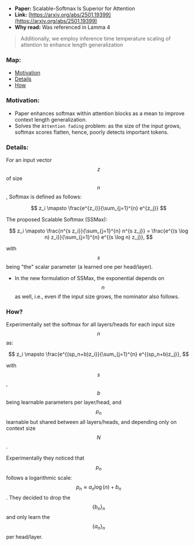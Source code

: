 - **Paper:** Scalable-Softmax Is Superior for Attention
- **Link:** [https://arxiv.org/abs/2501.19399](https://arxiv.org/abs/2501.19399)
- **Why read:** Was referenced in Lamma 4
> Additionally, we employ inference time temperature scaling of attention to enhance length generalization

### Map:

* [Motivation](#motivation)
* [Details](#details)
* [How](#how)

### Motivation:

* Paper enhances softmax within attention blocks as a mean to improve context length generalization.
* Solves the `Attention fading` problem: as the size of the input grows, softmax scores flatten, hence, poorly detects important tokens.

### Details:

For an input vector $$z$$ of size $$n$$, Softmax is defined as follows:

$$
z_i \mapsto \frac{e^{z_i}}{\sum_{j=1}^{n} e^{z_j}} 
$$

The proposed Scalable Softmax (SSMax):

$$
z_i \mapsto \frac{n^{s z_i}}{\sum_{j=1}^{n} n^{s z_j}} = \frac{e^{(s \log n) z_i}}{\sum_{j=1}^{n} e^{(s \log n) z_j}},
$$

with $$s$$ being "the" scalar parameter (a learned one per head/layer).

* In the new formulation of SSMax, the exponential depends on $$n$$ as well, i.e., even if the input size grows, the nominator also follows.

### How?

Experimentally set the softmax for all layers/heads for each input size $$n$$ as:

$$
z_i \mapsto \frac{e^{(sp_n+b)z_i}}{\sum_{j=1}^{n} e^{(sp_n+b)z_j}},
$$

with $$s$$, $$b$$ being learnable parameters per layer/head, and $${p_n}$$ learnable but shared between all layers/heads, and depending only on context size $$N$$. 

Experimentally they noticed that $$p_n$$ follows a logarithmic scale: $$p_n \approx a_n \log(n) + b_n$$. They decided to drop the $$\{b_n\}_n$$ and only learn the $$\{a_n\}_n$$ per head/layer.

